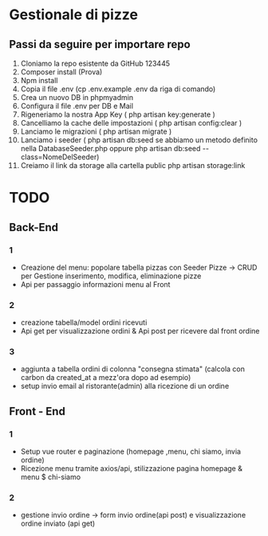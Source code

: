 # Gestionale di pizze

## Passi da seguire per importare repo
1. Cloniamo la repo esistente da GitHub 123445
2. Composer install (Prova)
3. Npm install
4. Copia il file .env (cp .env.example .env da riga di comando)
5. Crea un nuovo DB in phpmyadmin
6. Configura il file .env per DB e Mail
7. Rigeneriamo la nostra App Key ( php artisan key:generate )
8. Cancelliamo la cache delle impostazioni ( php artisan config:clear )
9. Lanciamo le migrazioni ( php artisan migrate )
10. Lanciamo i seeder ( php artisan db:seed se abbiamo un metodo definito nella
DatabaseSeeder.php oppure php artisan db:seed --class=NomeDelSeeder)
11. Creiamo il link da storage alla cartella public php artisan storage:link

# TODO

## Back-End
### 1
- Creazione del menu: popolare tabella pizzas con Seeder Pizze -> CRUD per Gestione inserimento, modifica, eliminazione pizze
- Api per passaggio informazioni menu al Front

### 2
- creazione tabella/model ordini ricevuti
- Api get per visualizzazione ordini & Api post per ricevere dal front ordine

### 3
- aggiunta a tabella ordini di colonna "consegna stimata" (calcola con carbon da created_at a mezz'ora dopo ad esempio)
- setup invio email al ristorante(admin) alla ricezione di un ordine

## Front - End

### 1
- Setup vue router e paginazione (homepage ,menu, chi siamo, invia ordine)
- Ricezione menu tramite axios/api, stilizzazione pagina homepage & menu $ chi-siamo

### 2
- gestione invio ordine -> form invio ordine(api post) e visualizzazione ordine inviato (api get)
